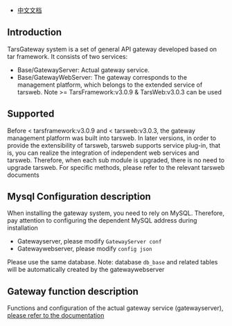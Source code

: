 - [中文文档](Gateway.md)

## Introduction

TarsGateway system is a set of general API gateway developed based on tar framework. It consists of two services:

- Base/GatewayServer: Actual gateway service.
- Base/GatewayWebServer: The gateway corresponds to the management platform, which belongs to the extended service of tarsweb. Note >= TarsFramework:v3.0.9 & TarsWeb:v3.0.3 can be used

## Supported

Before < tarsframework:v3.0.9 and < tarsweb:v3.0.3, the gateway management platform was built into tarsweb. In later versions, in order to provide the extensibility of tarsweb, tarsweb supports service plug-in, that is, you can realize the integration of independent web services and tarsweb. Therefore, when each sub module is upgraded, there is no need to upgrade tarsweb. For specific methods, please refer to the relevant tarsweb documents

## Mysql Configuration description

When installing the gateway system, you need to rely on MySQL. Therefore, pay attention to configuring the dependent MySQL address during installation

- Gatewayserver, please modify `GatewayServer conf`
- Gatewaywebserver, please modify `config json`

Please use the same database. Note: database `db_base` and related tables will be automatically created by the gatewaywebserver

## Gateway function description

Functions and configuration of the actual gateway service (gatewayserver), [please refer to the documentation](./Gateway.en.md)

